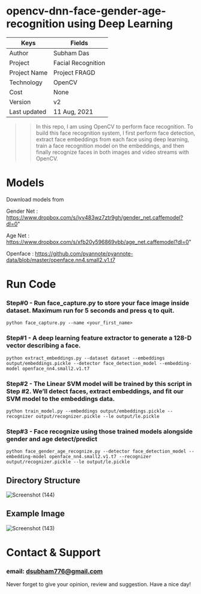# opencv-dnn-face-gender-age-recognition using Deep Learning
Keys | Fields
--------|--------
Author | Subham Das
Project | Facial Recognition
Project Name | Project FRAGD
Technology | OpenCV
Cost | None
Version | v2
Last updated | 11 Aug, 2021

>> In this repo, I am using OpenCV to perform face recognition. To build this face recognition system, I first perform face detection, extract face embeddings from each face using deep learning, train a face recognition model on the embeddings, and then finally recognize faces in both images and video streams with OpenCV.

# Models

Download models from

Gender Net : https://www.dropbox.com/s/iyv483wz7ztr9gh/gender_net.caffemodel?dl=0"

Age Net : https://www.dropbox.com/s/xfb20y596869vbb/age_net.caffemodel?dl=0"

Openface : https://github.com/pyannote/pyannote-data/blob/master/openface.nn4.small2.v1.t7

# Run Code

### Step#0 - Run face_capture.py to store your face image inside dataset. Maximum run for 5 seconds and press q to quit.

`python face_capture.py --name <your_first_name>`

### Step#1 - A deep learning feature extractor to generate a 128-D vector describing a face.

`python extract_embeddings.py --dataset dataset --embeddings output/embeddings.pickle --detector face_detection_model --embedding-model openface_nn4.small2.v1.t7`

### Step#2 - The Linear SVM model will be trained by this script in Step #2. We’ll detect faces, extract embeddings, and fit our SVM model to the embeddings data.

`python train_model.py --embeddings output/embeddings.pickle --recognizer output/recognizer.pickle --le output/le.pickle`

### Step#3 - Face recognize using those trained models alongside gender and age detect/predict

`python face_gender_age_recognize.py --detector face_detection_model --embedding-model openface_nn4.small2.v1.t7 --recognizer output/recognizer.pickle --le output/le.pickle`

## Directory Structure
![Screenshot (144)](https://user-images.githubusercontent.com/57589556/128981846-d09e0372-eaad-48c1-9778-784da21f5545.png)


## Example Image
![Screenshot (143)](https://user-images.githubusercontent.com/57589556/128981694-5fb6241e-2d39-4805-8610-de6ad7b39066.png)

# Contact & Support

### email: dsubham776@gmail.com
Never forget to give your opinion, review and suggestion. Have a nice day!
